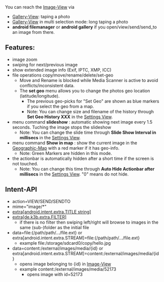 You can reach the [Image-View](Image-View) via

* [Gallery-View](Gallery-View): taping a photo
* [Gallery-View](Gallery-View) in multi selection mode: long taping a photo
* **android filemanager** or **android gallery** if you open/view/send/send_to an image from there.

## Features:

* image zoom
* swiping for next/previous image
* show extended image info (Exif, IPTC, XMP, ICC)
* file operations copy/move/rename/delete/set-geo
	* Move and Rename is blocked while Media Scanner is active to avoid conflicts/inconsistent data.
	* The **set geo** menu allows you to change the photos geo location (latitude/longitude).
	  * The previous geo-picks for "Set Geo" are shown as blue markers if you select the geo from a map.
	  * Note: You can change size and filename of the history through **Set Geo History XXX** in the [Settings View](settings).
* menu command **slideshow** : automatic showing next image every 1.5 seconds. Tuching the image stops the slideshow
	* Note: You can change the slide time through **Slide Show Interval in millisecs** in the [Settings View](settings).
* menu command **Show in map** : show the current image in the [Geographic-Map](geographic-map) with a red marker if it has geo-info.
	* Note: Green Markers are hidden in this mode.
* the actionbar is automatically hidden after a short time if the screen is not touched.
	* Note: You can change this time through **Auto Hide Actionbar after millisecs** in the [Settings View](settings). "0" means do not hide.

## <a name='api'>Intent-API</a> 

* action=VIEW/SEND/SENDTO
* mime="image/*"
* [extra[android.intent.extra.TITLE string]](intentapi#EXTRA_TITLE)
* [extra[de.k3b.extra.FILTER]](intentapi#filter)
	* if there is no filter then swiping left/right will browse to images in the same (sub-)folder as the initial file
* data=file:{/path/path/.../file.ext} or extra[android.intent.extra.STREAM]=file:{/path/path/.../file.ext}
  * example file:/storage/sdcard0/copy/hello.jpg
* data=content:/external/images/media/{id} or extra[android.intent.extra.STREAM]=content:/external/images/media/{id}
  * opens image belonging to {id} in [Image-View](https://github.com/k3b/APhotoManager/wiki/Image-View) 
  * example content:/external/images/media/52173
	* opens image with id=52173
